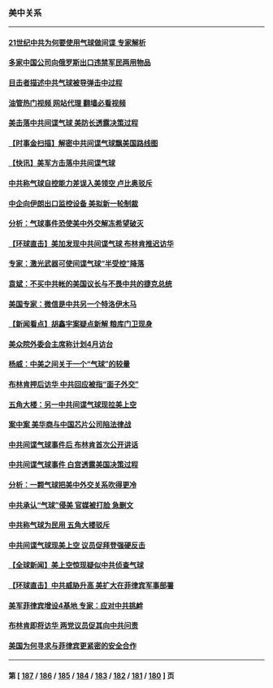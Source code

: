 ### 美中关系
---
#### [21世纪中共为何要使用气球做间谍 专家解析](../../pages/nf1412576/n13922755.md?02051245) 
#### [多家中国公司向俄罗斯出口违禁军民两用物品](../../pages/nf1412576/n13922713.md?02051245) 
#### [目击者描述中共气球被导弹击中过程](../../pages/nf1412576/n13922715.md?02051245) 
#### [油管热门视频 网站代理 翻墙必看视频](http://138.2.39.72:81/youtube.html?epic-marker?02051245)
#### [美击落中共间谍气球 美防长透露决策过程](../../pages/nf1412576/n13922701.md?02051245) 
#### [【时事金扫描】解密中共间谍气球飘美国路线图](../../pages/nf1412576/n13922575.md?02051245) 
#### [【快讯】美军方击落中共间谍气球](../../pages/nf1412576/n13922665.md?02051245) 
#### [中共称气球自控能力差误入美领空 卢比奥驳斥](../../pages/nf1412576/n13922650.md?02051245) 
#### [中企向伊朗出口监控设备 美拟新一轮制裁](../../pages/nf1412576/n13922626.md?02051245) 
#### [分析：气球事件恐使美中外交解冻希望破灭](../../pages/nf1412576/n13922587.md?02051245) 
#### [【环球直击】美加发现中共间谍气球 布林肯推迟访华](../../pages/nf1412576/n13921829.md?02051245) 
#### [专家：激光武器可使间谍气球“半受控”降落](../../pages/nf1412576/n13922332.md?02051245) 
#### [袁斌：不买中共帐的美国议长与不畏中共的捷克总统](../../pages/nf1412576/n13922318.md?02051245) 
#### [美国专家：微信是中共另一个特洛伊木马](../../pages/nf1412576/n13922219.md?02051245) 
#### [【新闻看点】胡鑫宇案疑点新解 粮库门卫现身](../../pages/nf1412576/n13921921.md?02051245) 
#### [美众院外委会主席称计划4月访台](../../pages/nf1412576/n13922155.md?02051245) 
#### [杨威：中美之间关于一个“气球”的较量](../../pages/nf1412576/n13922136.md?02051245) 
#### [布林肯押后访华 中共回应被指“面子外交”](../../pages/nf1412576/n13922055.md?02051245) 
#### [五角大楼：另一中共间谍气球现拉美上空](../../pages/nf1412576/n13922030.md?02051245) 
#### [案中案 美华商与中国芯片公司陷法律战](../../pages/nf1412576/n13921954.md?02051245) 
#### [中共间谍气球事件后 布林肯首次公开讲话](../../pages/nf1412576/n13921910.md?02051245) 
#### [中共间谍气球事件 白宫透露美国决策过程](../../pages/nf1412576/n13921938.md?02051245) 
#### [分析：一颗气球把美中外交关系吹得更冷](../../pages/nf1412576/n13921902.md?02051245) 
#### [中共承认“气球”侵美 官媒被打脸 急删文](../../pages/nf1412576/n13921867.md?02051245) 
#### [中共称气球为民用 五角大楼驳斥](../../pages/nf1412576/n13921872.md?02051245) 
#### [中共间谍气球现美上空 议员促拜登强硬反击](../../pages/nf1412576/n13921818.md?02051245) 
#### [【全球新闻】美上空惊现疑似中共侦查气球](../../pages/nf1412576/n13921649.md?02051245) 
#### [【环球直击】中共威胁升高 美扩大在菲律宾军事部署](../../pages/nf1412576/n13921026.md?02051245) 
#### [美军菲律宾增设4基地 专家：应对中共挑衅](../../pages/nf1412576/n13921065.md?02051245) 
#### [布林肯即将访华 两党议员促其向中共问责](../../pages/nf1412576/n13921399.md?02051245) 
#### [美国为何寻求与菲律宾更紧密的安全合作](../../pages/nf1412576/n13921322.md?02051245) 

---
#### 第 [ [187](./187.md?02051245) / [186](./186.md?02051245) / [185](./185.md?02051245) / [184](./184.md?02051245) / [183](./183.md?02051245) / [182](./182.md?02051245) / [181](./181.md?02051245) / [180](./180.md?02051245) ] 页
